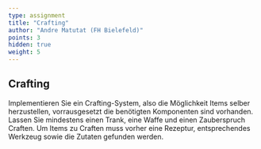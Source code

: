 ```yaml
---
type: assignment
title: "Crafting"
author: "Andre Matutat (FH Bielefeld)"
points: 3
hidden: true
weight: 5
---
```


## Crafting

Implementieren Sie ein Crafting-System, also die Möglichkeit Items selber herzustellen, vorrausgesetzt die benötigten Komponenten sind vorhanden.
Lassen Sie mindestens einen Trank, eine Waffe und einen Zauberspruch Craften.
Um Items zu Craften muss vorher eine Rezeptur, entsprechendes Werkzeug sowie die Zutaten gefunden werden.
